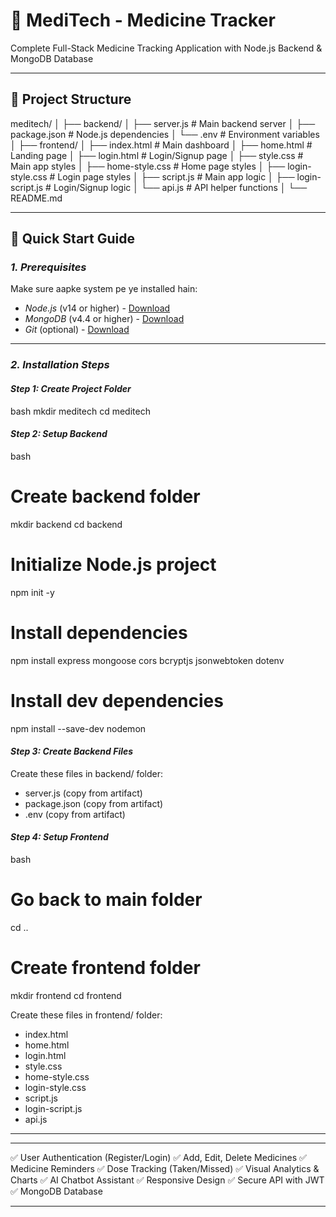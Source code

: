 # 🧪 MediTech - Medicine Tracker

Complete Full-Stack Medicine Tracking Application with Node.js Backend & MongoDB Database

---

## 📁 Project Structure


meditech/
│
├── backend/
│   ├── server.js              # Main backend server
│   ├── package.json           # Node.js dependencies
│   └── .env                   # Environment variables
│
├── frontend/
│   ├── index.html             # Main dashboard
│   ├── home.html              # Landing page
│   ├── login.html             # Login/Signup page
│   ├── style.css              # Main app styles
│   ├── home-style.css         # Home page styles
│   ├── login-style.css        # Login page styles
│   ├── script.js              # Main app logic
│   ├── login-script.js        # Login/Signup logic
│   └── api.js                 # API helper functions
│
└── README.md


---

## 🚀 Quick Start Guide

### *1. Prerequisites*

Make sure aapke system pe ye installed hain:
- *Node.js* (v14 or higher) - [Download](https://nodejs.org/)
- *MongoDB* (v4.4 or higher) - [Download](https://www.mongodb.com/try/download/community)
- *Git* (optional) - [Download](https://git-scm.com/)

---

### *2. Installation Steps*

#### *Step 1: Create Project Folder*
bash
mkdir meditech
cd meditech


#### *Step 2: Setup Backend*
bash
# Create backend folder
mkdir backend
cd backend

# Initialize Node.js project
npm init -y

# Install dependencies
npm install express mongoose cors bcryptjs jsonwebtoken dotenv

# Install dev dependencies
npm install --save-dev nodemon


#### *Step 3: Create Backend Files*

Create these files in backend/ folder:
- server.js (copy from artifact)
- package.json (copy from artifact)
- .env (copy from artifact)

#### *Step 4: Setup Frontend*
bash
# Go back to main folder
cd ..

# Create frontend folder
mkdir frontend
cd frontend


Create these files in frontend/ folder:
- index.html
- home.html
- login.html
- style.css
- home-style.css
- login-style.css
- script.js
- login-script.js
- api.js

---



---

✅ User Authentication (Register/Login)
✅ Add, Edit, Delete Medicines
✅ Medicine Reminders
✅ Dose Tracking (Taken/Missed)
✅ Visual Analytics & Charts
✅ AI Chatbot Assistant
✅ Responsive Design
✅ Secure API with JWT
✅ MongoDB Database

---

